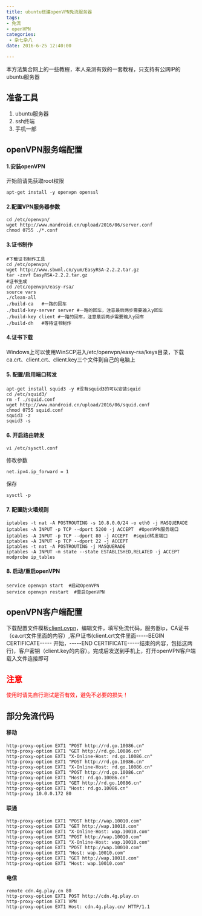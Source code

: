 ```yaml
---
title: ubuntu搭建openVPN免流服务器
tags: 
- 免流
- openVPN
categories:
 - 杂七杂八
date: 2016-6-25 12:40:00

---
```

本方法集合网上的一些教程，本人亲测有效的一套教程，只支持有公网IP的ubuntu服务器
<!-- more -->
## 准备工具
1. ubuntu服务器
2. ssh终端
3. 手机一部

## openVPN服务端配置
#### 1.安装openVPN
开始前请先获取root权限

    apt-get install -y openvpn openssl

#### 2.配置VPN服务器参数

    cd /etc/openvpn/
    wget http://www.mandroid.cn/upload/2016/06/server.conf
    chmod 0755 ./*.conf

#### 3.证书制作

    #下载证书制作工具
    cd /etc/openvpn/
    wget http://www.sbwml.cn/yum/EasyRSA-2.2.2.tar.gz
    tar -zxvf EasyRSA-2.2.2.tar.gz
    #证书生成
    cd /etc/openvpn/easy-rsa/
    source vars
    ./clean-all
    ./build-ca   #一路的回车
    ./build-key-server server #一路的回车，注意最后两步需要输入y回车
    ./build-key client #一路的回车，注意最后两步需要输入y回车
    ./build-dh   #等待证书制作

#### 4.证书下载
Windows上可以使用WinSCP进入/etc/openvpn/easy-rsa/keys目录，下载ca.crt、client.crt、client.key三个文件到自己的电脑上
#### 5. 配置/启用端口转发

    apt-get install squid3 -y #没有squid3的可以安装squid
    cd /etc/squid3/
    rm -f ./squid.conf
    wget http://www.mandroid.cn/upload/2016/06/squid.conf
    chmod 0755 squid.conf
    squid3 -z
    squid3 -s

#### 6. 开启路由转发

    vi /etc/sysctl.conf

修改参数

    net.ipv4.ip_forward = 1

保存

    sysctl -p

#### 7. 配置防火墙规则

    iptables -t nat -A POSTROUTING -s 10.8.0.0/24 -o eth0 -j MASQUERADE
    iptables -A INPUT -p TCP --dport 5200 -j ACCEPT  #OpenVPN服务端口
    iptables -A INPUT -p TCP --dport 80 -j ACCEPT  #squid转发端口
    iptables -A INPUT -p TCP --dport 22 -j ACCEPT
    iptables -t nat -A POSTROUTING -j MASQUERADE
    iptables -A INPUT -m state --state ESTABLISHED,RELATED -j ACCEPT
    modprobe ip_tables
#### 8. 启动/重启openVPN

    service openvpn start  #启动OpenVPN
    service openvpn restart  #重启OpenVPN

## openVPN客户端配置
 下载配置文件模板[client.ovpn](http://www.mandroid.cn/upload/2016/06/client.ovpn)，编辑文件，填写免流代码，服务器ip，CA证书（ca.crt文件里面的内容）,客户证书(client.crt文件里面-----BEGIN CERTIFICATE----- 开始，-----END CERTIFICATE-----结束的内容，包括这两行)，客户密钥（client.key的内容）。完成后发送到手机上，打开openVPN客户端载入文件连接即可
 
## <font color='red'>注意</font>
<font color='red'>使用时请先自行测试是否有效，避免不必要的损失！</font>

## 部分免流代码
#### 移动

    http-proxy-option EXT1 "POST http://rd.go.10086.cn"
    http-proxy-option EXT1 "GET http://rd.go.10086.cn" 
    http-proxy-option EXT1 "X-Online-Host: rd.go.10086.cn" 
    http-proxy-option EXT1 "POST http://rd.go.10086.cn"
    http-proxy-option EXT1 "X-Online-Host: rd.go.10086.cn" 
    http-proxy-option EXT1 "POST http://rd.go.10086.cn"
    http-proxy-option EXT1 "Host: rd.go.10086.cn" 
    http-proxy-option EXT1 "GET http://rd.go.10086.cn" 
    http-proxy-option EXT1 "Host: rd.go.10086.cn" 
    http-proxy 10.0.0.172 80
#### 联通

    http-proxy-option EXT1 "POST http://wap.10010.com" 
    http-proxy-option EXT1 "GET http://wap.10010.com" 
    http-proxy-option EXT1 "X-Online-Host: wap.10010.com" 
    http-proxy-option EXT1 "POST http://wap.10010.com" 
    http-proxy-option EXT1 "X-Online-Host: wap.10010.com" 
    http-proxy-option EXT1 "POST http://wap.10010.com" 
    http-proxy-option EXT1 "Host: wap.10010.com" 
    http-proxy-option EXT1 "GET http://wap.10010.com" 
    http-proxy-option EXT1 "Host: wap.10010.com"

#### 电信

    remote cdn.4g.play.cn 80
    http-proxy-option EXT1 POST http://cdn.4g.play.cn
    http-proxy-option EXT1 VPN
    http-proxy-option EXT1 Host: cdn.4g.play.cn/ HTTP/1.1

 
